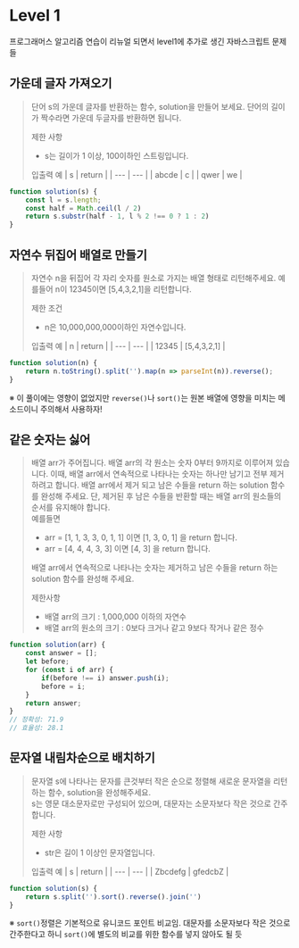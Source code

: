 # Level 1

프로그래머스 알고리즘 연습이 리뉴얼 되면서 level1에 추가로 생긴 자바스크립트 문제들

## 가운데 글자 가져오기

> 단어 s의 가운데 글자를 반환하는 함수, solution을 만들어 보세요. 단어의 길이가 짝수라면 가운데 두글자를 반환하면 됩니다.
> 
> 제한 사항  
> + s는 길이가 1 이상, 100이하인 스트링입니다.
> 
> 입출력 예
> | s | return |
> | --- | --- |
> | abcde | c |
> | qwer | we |

```js
function solution(s) {
    const l = s.length;
    const half = Math.ceil(l / 2)
    return s.substr(half - 1, l % 2 !== 0 ? 1 : 2)
}
```

## 자연수 뒤집어 배열로 만들기

> 자연수 n을 뒤집어 각 자리 숫자를 원소로 가지는 배열 형태로 리턴해주세요. 예를들어 n이 12345이면 [5,4,3,2,1]을 리턴합니다.
>
> 제한 조건  
> + n은 10,000,000,000이하인 자연수입니다.
> 
> 입출력 예
> | n | return |
> | --- | --- |
> | 12345 | [5,4,3,2,1] |

```js
function solution(n) {
    return n.toString().split('').map(n => parseInt(n)).reverse();
}
```
※ 이 풀이에는 영향이 없었지만 `reverse()`나 `sort()`는 원본 배열에 영향을 미치는 메소드이니 주의해서 사용하자!

## 같은 숫자는 싫어

> 배열 arr가 주어집니다. 배열 arr의 각 원소는 숫자 0부터 9까지로 이루어져 있습니다. 이때, 배열 arr에서 연속적으로 나타나는 숫자는 하나만 남기고 전부 제거하려고 합니다. 배열 arr에서 제거 되고 남은 수들을 return 하는 solution 함수를 완성해 주세요. 단, 제거된 후 남은 수들을 반환할 때는 배열 arr의 원소들의 순서를 유지해야 합니다.  
> 예를들면 
> 
> + arr = [1, 1, 3, 3, 0, 1, 1] 이면 [1, 3, 0, 1] 을 return 합니다.
> + arr = [4, 4, 4, 3, 3] 이면 [4, 3] 을 return 합니다.
> 
> 배열 arr에서 연속적으로 나타나는 숫자는 제거하고 남은 수들을 return 하는 solution 함수를 완성해 주세요.
> 
> 제한사항  
> + 배열 arr의 크기 : 1,000,000 이하의 자연수
> + 배열 arr의 원소의 크기 : 0보다 크거나 같고 9보다 작거나 같은 정수

```js
function solution(arr) {
    const answer = [];
    let before;
    for (const i of arr) {
        if(before !== i) answer.push(i);
        before = i;
    }
    return answer;
}
// 정확성: 71.9
// 효율성: 28.1
```

## 문자열 내림차순으로 배치하기

> 문자열 s에 나타나는 문자를 큰것부터 작은 순으로 정렬해 새로운 문자열을 리턴하는 함수, solution을 완성해주세요.  
> s는 영문 대소문자로만 구성되어 있으며, 대문자는 소문자보다 작은 것으로 간주합니다.
> 
> 제한 사항
> + str은 길이 1 이상인 문자열입니다.
>
> 입출력 예
> | s | return | 
> | --- | --- |
> | Zbcdefg | gfedcbZ | 

```js
function solution(s) {
    return s.split('').sort().reverse().join('')
}
```

※ `sort()`정렬은 기본적으로 유니코드 포인트 비교임. 대문자를 소문자보다 작은 것으로 간주한다고 하니 `sort()`에 별도의 비교를 위한 함수를 넣지 않아도 될 듯